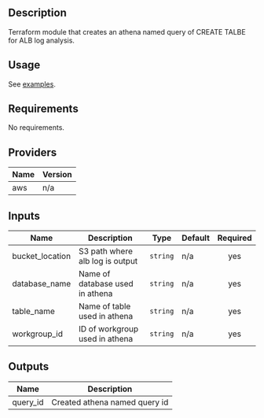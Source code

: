 ## Description

Terraform module that creates an athena named query of CREATE TALBE for ALB log analysis.

## Usage  
See [examples](./examples "directory").

## Requirements

No requirements.

## Providers

| Name | Version |
|------|---------|
| aws | n/a |

## Inputs

| Name | Description | Type | Default | Required |
|------|-------------|------|---------|:--------:|
| bucket\_location | S3 path where alb log is output | `string` | n/a | yes |
| database\_name | Name of database used in athena | `string` | n/a | yes |
| table\_name | Name of table used in athena | `string` | n/a | yes |
| workgroup\_id | ID of workgroup used in athena | `string` | n/a | yes |

## Outputs

| Name | Description |
|------|-------------|
| query\_id | Created athena named query id |

